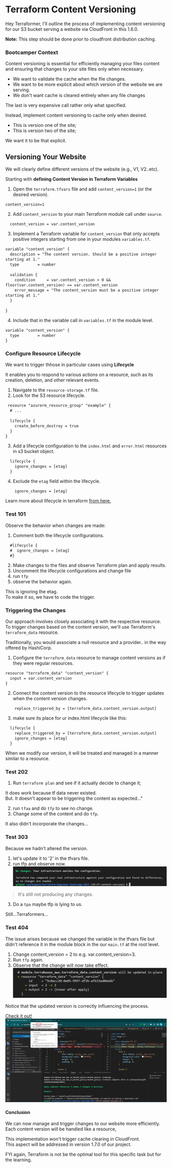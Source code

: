 # Terraform Content Versioning 

Hey Terraformer, I'll outline the process of implementing content versioning for our S3 bucket serving a website via CloudFront in this  1.6.0.

**Note:** This step should be done prior to cloudfront distribution caching.

### Bootcamper Context
Content versioning is essential for efficiently managing your files content and ensuring that changes to your site files only when necessary.

- We want to validate the cache when the file changes.
- We want to be more explicit about which version of the website we are serving.
- We don't want cache is cleared entirely when any file changes

The last is very expensive call rather only what specified.

Instead, implement content versioning to cache only when desired.
- This is version one of the site;
- This is version two of the site;

We want it to be that explicit.



## Versioning Your Website

We will clearly define different versions of the website (e.g., V1, V2..etc).


Starting with **defining Content Version in Terraform Variables**

1. Open the `terraform.tfvars` file and add `content_version=1` (or the desired version).
```hcl
content_version=1
```
2. Add `content_version` to your main Terraform module call under `source`.
```hcl
  content_version = var.content_version
```
3. Implement a Terraform variable for `content_version` that only accepts positive integers starting from one in your modules `variables.tf`.
```hcl
variable "content_version" {
  description = "The content version. Should be a positive integer starting at 1."
  type        = number

  validation {
    condition     = var.content_version > 0 && floor(var.content_version) == var.content_version
    error_message = "The content_version must be a positive integer starting at 1."
  }

}
```
4. Include that in the variable call in ``variables.tf`` in the module level.
```hcl
variable "content_version" {
  type        = number
}
```

### Configure Resource Lifecycle
We want to trigger thhose in particular cases using **Lifecycle**

It enables you to respond to various actions on a resource, such as its creation, deletion, and other relevant events.

1. Navigate to the `resource-storage.tf` file.
2. Look for the S3 resource lifecycle.
```hcl
 resource "azurerm_resource_group" "example" {
  # ...

  lifecycle {
    create_before_destroy = true
  }
}
```
3. Add a lifecycle configuration to the `index.html` and `error.html` resources in s3 bucket object.
```hcl
  lifecycle {
    ignore_changes = [etag]
  }
```
4. Exclude the `etag` field within the lifecycle.
```hcl
    ignore_changes = [etag]
```

Learn more about lifecycle in terraform [from here.](https://developer.hashicorp.com/terraform/language/meta-arguments/lifecycle)

### Test 101
Observe the behavior when changes are made:
1. Comment both the lifecycle configurations.
```hcl
  #lifecycle {
  #  ignore_changes = [etag]
  #}
```
2. Make changes to the files and observe Terraform plan and apply results.
3. Uncomment the lifecycle configurations and change file
4. run `tfp`
5. observe the behavior again.


This is ignoring the etag. <br>To make it so, we have to code the trigger.

### **Triggering the Changes**
Our approach involves closely associating it with the respective resource. To trigger changes based on the content version, we'll use Terraform's `terraform_data` resource.

Traditionally, you would associate a null resource and a provider.. in the way offered by HashiCorp.

1. Configure the `terraform_data` resource to manage content versions as if they were regular resources.
```hcl
resource "terraform_data" "content_version" {
  input = var.content_version
}
```
2. Connect the content version to the resource lifecycle to trigger updates when the content version changes.
```hcl
    replace_triggered_by = [terraform_data.content_version.output]
```

3. make sure its place for ur index.html lifecycle like this:
```hcl
  lifecycle {
    replace_triggered_by = [terraform_data.content_version.output]
    ignore_changes = [etag]
  }
```

When we modify our version, it will be treated and managed in a manner similar to a resource.

### Test 202

1. Run `terraform plan` and see if it actually decide to change it;

It does work because tf data never existed.<br>
But. It doesn't appear to be triggering the content as expected..."

2. run `tfaa` and do `tfp` to see no change.
3. Change some of the content and do `tfp`.

It also didn't incorporate the changes...


### Test 303
Because we hadn't altered the version.

1. let's update it to '2' in the tfvars file.
2. run tfp and observe now.
![No changes](assets/1.6.0/no-changes.png)

> It's still not producing any changes.
3. Do a `tpa` maybe tfp is lying to us.

Still...Terraformers...

### Test 404 
The issue arises because we changed the variable in the tfvars file but didn't reference it in the module block in the our `main.tf` at the root level.

1. Change content_version = 2 to e.g. var.content_version=3.
2. Run `tfp` again.
3. Observe that the change will now take effect.
![Versio Two to Three](assets/1.6.0/third-version-track.png)


Notice that the updated version is correctly influencing the process.

[Check it out!](https://d2nrp0gajz6owu.cloudfront.net/)
![Yeah Content Versioning works!](assets/1.6.0/resolved.png)

#### Conclusion
We can now manage and trigger changes to our website more efficiently. <br>Each content version will be handled like a resource,

This implementation won't trigger cache clearing in CloudFront. <br>This aspect will be addressed in version 1.7.0 of our project.

FYI again, Terraform is not be the optimal tool for this specific task but for the learning.